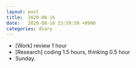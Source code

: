 ```yaml
---
layout: post
title:  2020-08-16
date:   2020-08-16 23:59:59 +0900
categories: diary
---
```


- [Work] review 1 hour
- [Research] coding 1.5 hours, thinking 0.5 hour
- Sunday.
